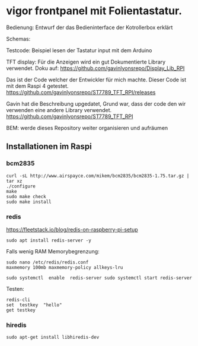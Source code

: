 # vigor frontpanel mit Folientastatur.

Bedienung:  Entwurf der das Bedieninterface der Kotrollerbox erklärt

Schemas:  

Testcode:     Beispiel lesen der Tastatur input mit dem Arduino

TFT display:  Für die Anzeigen wird ein gut Dokumentierte Library verwendet.
Doku auf: https://github.com/gavinlyonsrepo/Display_Lib_RPI

Das ist der Code welcher der Entwickler für mich machte. 
Dieser Code ist mit dem Raspi 4 getestet.
https://github.com/gavinlyonsrepo/ST7789_TFT_RPI/releases

Gavin hat die Beschreibung upgedatet, Grund war, dass der code den wir verwenden eine andere Library verwendet.
https://github.com/gavinlyonsrepo/ST7789_TFT_RPI

BEM: werde dieses Repository weiter organisieren und aufräumen 



## Installationen im Raspi

### bcm2835
```
curl -sL http://www.airspayce.com/mikem/bcm2835/bcm2835-1.75.tar.gz | tar xz
./configure
make
sudo make check
sudo make install
```

### redis 
https://fleetstack.io/blog/redis-on-raspberry-pi-setup
```
sudo apt install redis-server -y
```

Falls wenig RAM Memorybegrenzung:
```
sudo nano /etc/redis/redis.conf
maxmemory 100mb maxmemory-policy allkeys-lru
```

```
sudo systemctl  enable  redis-server sudo systemctl start redis-server
```

Testen:
```
redis-cli
set  testkey  "hello"
get testkey
```

### hiredis
```
sudo apt-get install libhiredis-dev
```
